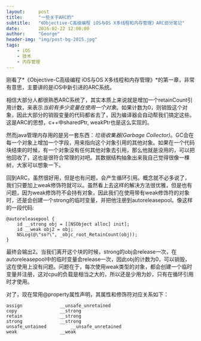 ```yaml
---
layout:     post
title:      "一些关于ARC的"
subtitle:   "《Objective-C高级编程 iOS与OS X多线程和内存管理》ARC部分笔记"
date:       2016-02-22 12:00:00
author:     "George"
header-img: "img/post-bg-2015.jpg"
tags:
    - iOS
    - 技术
    - 内存管理
---
```


刚看了*《Objective-C高级编程 iOS与OS X多线程和内存管理》*的第一章，非常有意思，主要讲的是iOS中新引进的ARC系统。

相信大部分人都很熟悉ARC系统了，其实本质上来说就是增加一个retainCount引用计数，来表示*当前有多少变量在使用一个对象*。如果计数为0，则销毁这个对象，因此大部分的销毁变量的代码都省去了，因为编译器会自动帮我们搞定这些。这是ARC的思想，c++中sharedPtr, weakPtr也是这么实现的。

然而java管理内存用的是另一套东西：*垃圾收集器(Garbage Collector)*。GC会在每一个对象上增加一个字段，用来指向这个对象引用的其他对象。如果在一个代码块结束的时候，有一个对象没有任何其他对象去引用，那么他就是没用的，可以把他回收了，这也是很符合常理的对吧。其数据结构抽象出来我自己觉得很像一棵树，大家可以想象一下。

回到ARC，虽然很好用，但是也有问题，会产生循环引用。概念就不必多说了，我们只要加上weak修饰符就可以。虽然看上去这样的解决方法很优雅，但是也有问题，因为weak修饰符不会持有对象，因此我们在使用带有weak修饰符的对象时，还是会创建一个strong的临时变量，并把他注册到autoreleasepool。像这样的一段代码:

```
@autoreleasepool {
	id __strong obj = [[NSObject alloc] init];
	id __weak obj2 = obj;
	NSLog(@\"so?\", _objc_root_RetainCount(obj));
}
```

最终会输出2。当我们离开这个块的时候，strong的obj会release一次，在autoreleasepool中的临时变量会release一次，因此obj的计数为0，可以销毁，这在使用上没有问题。问题在于，每次使用weak类型的对象，都会创建一个临时变量并注册，这对cpu的负载是相当之大的，所以还是少用为妙，只有在循环引用时才使用。

对了，现在常用@property属性声明，其属性和修饰符对应关系如下：

```
assign				__unsafe_unretained
copy				__strong
retain				__strong
strong 				__strong
unsafe_untained 		__unsafe_unretained
weak 				__weak
```










